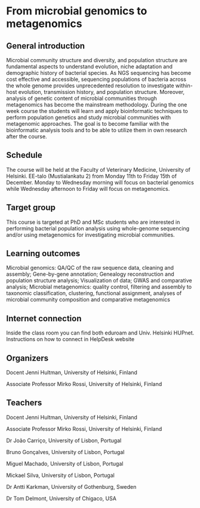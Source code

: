 # From microbial genomics to metagenomics
## General introduction
Microbial community structure and diversity, and population structure are fundamental aspects to understand evolution, niche adaptation and demographic history of bacterial species. As NGS sequencing has become cost effective and accessible, sequencing populations of bacteria across the whole genome provides unprecedented resolution to investigate within-host evolution, transmission history, and population structure. Moreover, analysis of genetic content of microbial communities through metagenomics has become the mainstream methodology. During the one week course the students will learn and apply bioinformatic techniques to perform population genetics and study microbial communities with metagenomic approaches. The goal is to become familiar with the bioinformatic analysis tools and to be able to utilize them in own research after the course.
## Schedule
The course will be held at the Faculty of Veterinary Medicine, University of Helsinki. EE-talo (Mustialankatu 2) from Monday 11th to Friday 15th of December. 
Monday to Wednesday morning will focus on bacterial genomics while Wednesday afternoon to Friday will focus on metagenomics.
## Target group
This course is targeted at PhD and MSc students who are interested in performing bacterial population analysis using whole-genome sequencing and/or using metagenomics for investigating microbial communities.
## Learning outcomes
Microbial genomics: QA/QC of the raw sequence data, cleaning and assembly; Gene-by-gene annotation; Genealogy reconstruction and population structure analysis; Visualization of data; GWAS and comparative analysis; Microbial metagenomics: quality control, filtering and assembly to taxonomic classification, clustering, functional assignment, analyses of microbial community composition and comparative metagenomics
## Internet connection 
Inside the class room you can find both eduroam and Univ. Helsinki HUPnet. Instructions on how to connect in HelpDesk website
## Organizers
Docent Jenni Hultman, University of Helsinki, Finland

Associate Professor Mirko Rossi, University of Helsinki, Finland
## Teachers
Docent Jenni Hultman, University of Helsinki, Finland

Associate Professor Mirko Rossi, University of Helsinki, Finland

Dr João Carriço, University of Lisbon, Portugal

Bruno Gonçalves, University of Lisbon, Portugal

Miguel Machado, University of Lisbon, Portugal

Mickael Silva, University of Lisbon, Portugal 

Dr Antti Karkman, University of Gothenburg, Sweden

Dr Tom Delmont, University of Chigaco, USA
